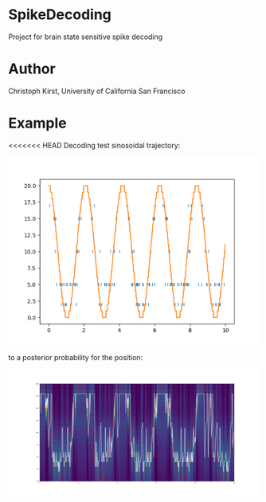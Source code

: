 # SpikeDecoding
Project for brain state sensitive spike decoding

# Author
Christoph Kirst, University of California San Francisco

# Example

<<<<<<< HEAD
Decoding test sinosoidal trajectory:

![Data](example_data.png) 

to a posterior probability for the position:

![Decoded](example_decoded.png) 

